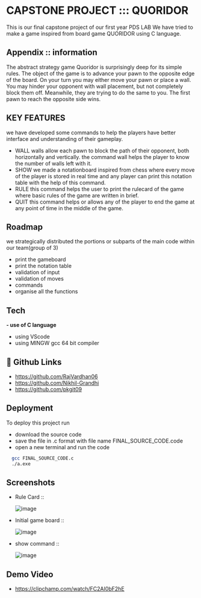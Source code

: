 
# CAPSTONE PROJECT ::: QUORIDOR

This is our final capstone project of our first year PDS LAB
We have tried to make a game inspired from board game QUORIDOR 
using C language.


## Appendix :: information
The abstract strategy game Quoridor is surprisingly deep for its
simple rules. The object of the game is to advance your pawn to 
the opposite edge of the board. On your turn you may either move 
your pawn or place a wall. You may hinder your opponent with wall 
placement, but not completely block them off. Meanwhile, they are 
trying to do the same to you. The first pawn to reach the opposite
 side wins.
 


## KEY FEATURES

we have developed some commands to help the players have better interface and understanding of their gameplay.
- WALL
walls allow each pawn to block the path of their opponent, both horizontally and vertically.
the command wall helps the player to know the number of walls left with it.
- SHOW
we made a notationboard inspired from chess where every move of the player is stored in real time and any player can print this notation table with the help of this command.
- RULE
this command helps the user to print the rulecard of the game where basic rules of the game are written in brief.
- QUIT
this command helps or allows any of the player to end the game at any point of time in the middle of the game.


## Roadmap

we strategically distributed the portions or subparts of the
  main code within our team(group of 3)
  
  - print the gameboard
  - print the notation table
  - validation of input
  - validation of moves
  - commands
  - organise all the functions




## Tech

**- use of C language**
- using VScode 
- using MINGW gcc 64 bit compiler


## 🔗 Github Links

- https://github.com/RajVardhan06
- https://github.com/Nikhil-Grandhi
- https://github.com/pkgit09


## Deployment

To deploy this project run
- download the source code
- save the file in .c format with file name FINAL_SOURCE_CODE.code
- open a new terminal and run the code 

```bash
  gcc FINAL_SOURCE_CODE.c
  ./a.exe
```


## Screenshots


- Rule Card ::




  ![image](https://github.com/Nikhil-Grandhi/Quoridor/assets/148225573/a3e61932-e13d-4b62-826f-a95d1b476f3f)
  

- Initial game board ::





  ![image](https://github.com/Nikhil-Grandhi/Quoridor/assets/148225573/4130ebe7-58f9-4f62-97e7-643796240196)


- show command ::



  ![image](https://github.com/Nikhil-Grandhi/Quoridor/assets/148225573/4f7dec46-0c17-4666-a29b-45e2affd0638)

## Demo Video 
 - https://clipchamp.com/watch/FC2AI0bF2hE
 
